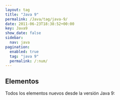 ```yaml
---
layout: tag
title: "Java 9"
permalink: /Java/tag/java-9/
date: 2011-06-23T18:38:52+00:00
key: Java9
show_date: false
sidebar:
  nav: java
pagination: 
  enabled: true
  tag: "java 9"
  permalink: /:num/    
---
```


<h2>Elementos</h2>
Todos los elementos nuevos desde la versión Java 9: